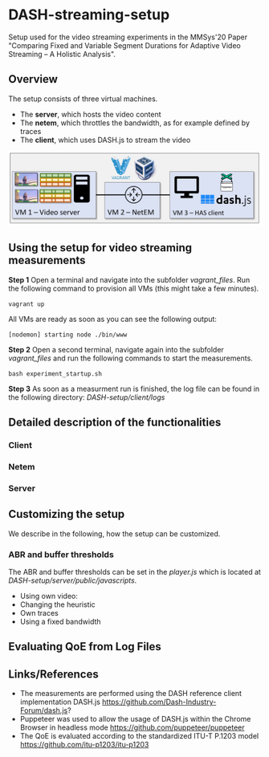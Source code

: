 # DASH-streaming-setup
Setup used for the video streaming experiments in the MMSys'20 Paper "Comparing Fixed and Variable Segment Durations for Adaptive Video Streaming – A Holistic Analysis". 
## Overview 
The setup consists of three virtual machines. 
   * The __server__, which hosts the video content 
   * The __netem__, which throttles the bandwidth, as for example defined by traces 
   * The __client__, which uses DASH.js to stream the video
   
![](images/setup.JPG)



## Using the setup for video streaming measurements 
__Step 1__ Open a terminal and navigate into the subfolder *vagrant_files*. Run the following command to provision all VMs (this might take a few minutes).
```
vagrant up
```
All VMs are ready as soon as you can see the following output: 
```
[nodemon] starting node ./bin/www
```

__Step 2__ Open a second terminal, navigate again into the subfolder *vagrant_files* and run the following commands to start the measurements. 
```
bash experiment_startup.sh
```
__Step 3__ As soon as a measurment run is finished, the log file can be found in the following directory: *DASH-setup/client/logs*

## Detailed description of the functionalities

### Client

### Netem 

### Server 

## Customizing the setup 
We describe in the following, how the setup can be customized. 
### ABR and buffer thresholds
The ABR and buffer thresholds can be set in the *player.js* which is located at *DASH-setup/server/public/javascripts*.

  * Using own video: 
  * Changing the heuristic
  * Own traces 
  * Using a fixed bandwidth


## Evaluating QoE from Log Files 

## Links/References
  * The measurements are performed using the DASH reference client implementation DASH.js https://github.com/Dash-Industry-Forum/dash.js?
  * Puppeteer was used to allow the usage of DASH.js within the Chrome Browser in headless mode https://github.com/puppeteer/puppeteer
  * The QoE is evaluated according to the standardized ITU-T P.1203 model https://github.com/itu-p1203/itu-p1203
